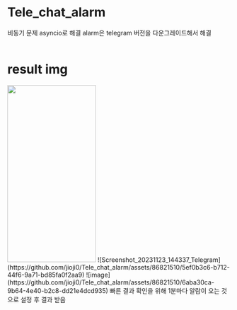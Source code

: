 # Tele_chat_alarm
비동기 문제 asyncio로 해결
alarm은 telegram 버전을 다운그레이드해서 해결
<br><br>

# result img
<img src="https://github.com/jioji0/Tele_chat_alarm/assets/86821510/5ef0b3c6-b712-44f6-9a71-bd85fa0f2aa9.png"  width="200" height="400"/>
![Screenshot_20231123_144337_Telegram](https://github.com/jioji0/Tele_chat_alarm/assets/86821510/5ef0b3c6-b712-44f6-9a71-bd85fa0f2aa9)
![image](https://github.com/jioji0/Tele_chat_alarm/assets/86821510/6aba30ca-9b64-4e40-b2c8-dd21e4dcd935)
빠른 결과 확인을 위해 1분마다 알람이 오는 것으로 설정 후 결과 받음
